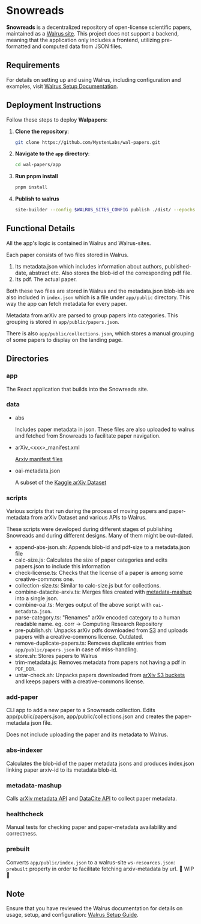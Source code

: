 # Snowreads

**Snowreads** is a decentralized repository of open-license scientific papers, maintained as a [Walrus site](https://docs.walrus.site/walrus-sites/intro.html).
This project does not support a backend, meaning that the application only includes a frontend, utilizing pre-formatted and computed data from JSON files.

## Requirements

For details on setting up and using Walrus, including configuration and examples, visit [Walrus Setup Documentation](https://docs.walrus.site/usage/setup.html).

## Deployment Instructions

Follow these steps to deploy **Walpapers**:

1. **Clone the repository**:
    ```bash
    git clone https://github.com/MystenLabs/wal-papers.git
    ```

2. **Navigate to the `app` directory**:
    ```bash
    cd wal-papers/app
    ```

3. **Run pnpm install**
    ```bash
    pnpm install
    ```

4. **Publish to walrus**
    ```bash
    site-builder --config $WALRUS_SITES_CONFIG publish ./dist/ --epochs $N_EPOCHS
    ```

## Functional Details

All the app's logic is contained in Walrus and Walrus-sites.

Each paper consists of two files stored in Walrus.
1. Its metadata.json which includes information about authors, published-date, abstract etc. Also stores the blob-id of the corresponding pdf file.
2. Its pdf. The actual paper.

Both these two files are stored in Walrus and the metadata.json blob-ids are also included in `index.json` which is a file under `app/public` directory.
This way the app can fetch metadata for every paper.

Metadata from arXiv are parsed to group papers into categories. This grouping is stored in `app/public/papers.json`.

There is also `app/public/collections.json`, which stores a manual grouping of some papers to display on the landing page.

## Directories

### app

The React application that builds into the Snowreads site.

### data

- abs

    Includes paper metadata in json. These files are also uploaded to walrus and fetched from Snowreads to facilitate paper navigation.

- arXiv_\<xxx\>_manifest.xml

    [Arxiv manifest files](https://info.arxiv.org/help/bulk_data_s3.html)

- oai-metadata.json

    A subset of the [Kaggle arXiv Dataset](https://www.kaggle.com/datasets/Cornell-University/arxiv/data)

### scripts

Various scripts that run during the process of moving papers and paper-metadata from arXiv Dataset and various APIs to Walrus.

These scripts were developed during different stages of publishing Snowreads and during different designs. Many of them might be out-dated.

- <span>append-abs-json.sh</span>: Appends blob-id and pdf-size to a metadata.json file
- calc-size.js: Calculates the size of paper categories and edits papers.json to include this information
- check-license.ts: Checks that the license of a paper is among some creative-commons one.
- collection-size.ts: Similar to calc-size.js but for collections.
- combine-datacite-arxiv.ts: Merges files created with [metadata-mashup](#metadata-mashup) into a single json.
- combine-oai.ts: Merges output of the above script with `oai-metadata.json`.
- parse-category.ts: "Renames" arXiv encoded category to a human readable name. eg. corr -> Computing Research Repository
- <span>pre-publish.</span>sh: Unpacks arXiv pdfs downloaded from [S3](https://info.arxiv.org/help/bulk_data_s3.html) and uploads papers with a creative-commons license. Outdated.
- remove-duplicate-papers.ts: Removes duplicate entries from `app/public/papers.json` in case of miss-handling.
- <span>store.sh</span>: Stores papers to Walrus
- trim-metadata.js: Removes metadata from papers not having a pdf in `PDF_DIR`.
- <span>untar-check.sh</span>: Unpacks papers downloaded from [arXiv S3 buckets](https://info.arxiv.org/help/bulk_data_s3.html) and keeps papers with a creative-commons license.

### add-paper

CLI app to add a new paper to a Snowreads collection. Edits app/public/papers.json, app/public/collections.json and creates the paper-metadata json file.

Does not include uploading the paper and its metadata to Walrus.

### abs-indexer

Calculates the blob-id of the paper metadata jsons and produces index.json linking paper arxiv-id to its metadata blob-id.

### metadata-mashup

Calls [arXiv metadata API](https://info.arxiv.org/help/api/index.html) and [DataCite API](https://support.datacite.org/docs/api) to collect paper metadata.

### healthcheck

Manual tests for checking paper and paper-metadata availability and correctness.

### prebuilt

Converts `app/public/index.json` to a walrus-site `ws-resources.json`: `prebuilt` property in order to facilitate fetching arxiv-metadata by url. 🚧 WIP 🚧
    
## Note

Ensure that you have reviewed the Walrus documentation for details on usage, setup, and configuration: [Walrus Setup Guide](https://docs.walrus.site/usage/setup.html).
